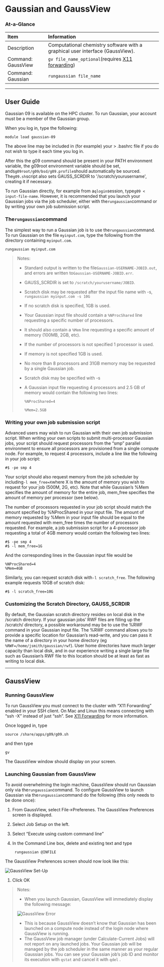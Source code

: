 # Gaussian and GaussView

### At-a-Glance

| Item | Information |
| :--- | :--- |
| Description | Computational chemistry software with a graphical user interface \(GaussView\). |
| Command: GaussView | `gv file_name_optional`\(requires [X11 forwarding](https://wendikristine.gitbooks.io/usdrcg-wiki/content/other-information/x11-forwarding.html)\) |
| Command: Gaussian | `rungaussian file_name` |

---

## User Guide

Gaussian 09 is available on the HPC cluster. To run Gaussian, your account must be a member of the Gaussian group.

When you log in, type the following:

```
module load gaussian-09
```

The above line may be included in \(for example\) your &gt; .bashrc file if you do not wish to type it each time you log in.

After this the g09 command should be present in your PATH environment variable, the g09root environment variable should be set, and`$g09root/g09/bsd/g09.profile`should automatically be sourced. The`g09.sh`script also sets GAUSS\_SCRDIR to '/scratch/yourusername', creating it if necessary.

To run Gaussian directly, for example from a`qlogin`session, type`g09 < input-file-name`. However, it is recommended that you launch your Gaussian jobs via the job scheduler, either with the`rungaussian`command or by writing your own job submission script.

### The`rungaussian`command

The simplest way to run a Gaussian job is to use the`rungaussian`command. To run Gaussian on the file `myinput.com`, type the following from the directory containing `myinput.com`.

```
rungaussian myinput.com
```

> Notes:
>
> * Standard output is written to the file`Gaussian-USERNAME-JOBID.out`, and errors are written to`Gaussian-USERNAME-JOBID.err`.
>
> * GAUSS\_SCRDIR is set to `/scratch/yourusername/JOBID`.
>
> * Scratch disk may be requested after the input file name with -s, `rungaussian myinput.com -s 10G`
>
> * If no scratch disk is specified, 1GB is used.
>
> * Your Gaussian input file should contain a `%NProcShared` line requesting a specific number of processors.
>
> * It should also contain a `%Mem` line requesting a specific amount of memory \(100MB, 2GB, etc\).
>
> * If the number of processors is not specified 1 processor is used.
>
> * If memory is not specified 1GB is used.
>
> * No more than 8 processors and 31GB memory may be requested by a single Gaussian job.
>
> * Scratch disk may be specified with -s
>
> * A Gaussian input file requesting 4 processors and 2.5 GB of memory would contain the following two lines:
>
>   `%NProcShared=4`
>
>   `%Mem=2.5GB`

### Writing your own job submission script

Advanced users may wish to run Gaussian with their own job submission script. When writing your own scripts to submit multi-processor Gaussian jobs, your script should request processors from the “smp” parallel environment to ensure all processors are provisioned from a single compute node. For example, to request 4 processors, include a line like the following in your job script:

```
#$ -pe smp 4
```

Your script should also request memory from the job scheduler by including`-l mem_free=X`where X is the amount of memory you wish to request for your job \(500M, 2G, etc\). Note that while Gaussian’s %Mem specifies the amount of memory for the entire job, mem\_free specifies the amount of memory per processor \(see below\).

The number of processors requested in your job script should match the amount specified by %NProcShared in your input file. The amount of memory requested by %Mem in your input file should be equal to the amount requested with mem\_free times the number of processors requested. For example, a job submission script for a 4-processor job requesting a total of 4GB memory would contain the following two lines:

```
#$ -pe smp 4
#$ -l mem_free=1G
```

And the corresponding lines in the Gaussian input file would be

```
%NProcShared=4
%Mem=4GB
```

Similarly, you can request scratch disk with`-l scratch_free`. The following example requests 10GB of scratch disk:

```
#$ -l scratch_free=10G
```

### Customizing the Scratch Directory, GAUSS\_SCRDIR

By default, the Gaussian scratch directory resides on local disk in the /scratch directory. If your gaussian jobs’ RWF files are filling up the /scratch/ directory, a possible workaround may be to use the %RWF command in your Gaussian input file. The %RWF command allows you to provide a specific location for Gaussian’s read-write, and you can pass it the name of a directory in your home directory \(eg `%RWF=/home/jsmith/gaussian/rwf`\). User home directories have much larger capacity than local disk, and in our experience writing a single large file such as Gaussian’s RWF file to this location should be at least as fast as writing to local disk.

---

## GaussView

### Running GaussView

To run GaussView you must connect to the cluster with “X11 Forwarding” enabled in your SSH client. On Mac and Linux this means connecting with “ssh -X” instead of just “ssh”. See [X11 Forwarding](https://github.com/USDRCG/usdrcg.github.io/wiki/X11-Forwarding) for more information.

Once logged in, type

```
source /share/apps/g09/g09.sh
```

and then type

```
gv
```

The GaussView window should display on your screen.

### Launching Gaussian from GaussView

To avoid overwhelming the login machine, GaussView should run Gaussian only via the`rungaussian`command. To configure GaussView to launch Gaussian via the`rungaussian`command do the following \(this only needs to be done once\):

1. From GaussView, select File-&gt;Preferenes. The GaussView Preferences screen is displayed.

2. Select Job Setup on the left.

3. Select “Execute using custom command line”

4. In the Command Line box, delete and existing text and type

   ```
    rungaussian @INFILE
   ```

The GaussView Preferences screen should now look like this:

![](https://camo.githubusercontent.com/f8c7e8d4d90dd0a41d03f9d184a94b2745acfc5c/687474703a2f2f7573647263672e6769746875622e696f2f6173736574732f696d672f4761757373566965776a6f6273657475702e706e67 "GaussView Set-Up")

1. Click OK

> Notes:
>
> * When you launch Gaussian, GaussView will immediately display the following message:
>
> ![](https://camo.githubusercontent.com/1a794d567fe61c9959bcb2e8bc941d51983d8bb3/687474703a2f2f7573647263672e6769746875622e696f2f6173736574732f696d672f476175737369616e4a6f627465726d696e617465642e706e67 "GaussView Error")
>
> * This is because GaussView doesn’t know that Gaussian has been launched on a compute node instead of the login node where GaussView is running.
> * The GaussView job manager \(under Calculate-Current Jobs\) will not report on any launched jobs. Your Gaussian job will be managed by the job scheduler in the same manner as your regular Gaussian jobs. You can see your Gaussian job’s job ID and monitor its execution with
>   `qstat`
>   and cancel it with
>   `qdel`
>   .



